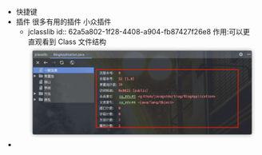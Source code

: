 - 快捷键
- 插件
  很多有用的插件
  小众插件
	- jclasslib
	  id:: 62a5a802-1f28-4408-a904-fb87427f26e8
	  作用:可以更直观看到 Class 文件结构
	  ![jclasslib查看Class文件结构效果图.png](../assets/image_1655023417484_0.png)
-